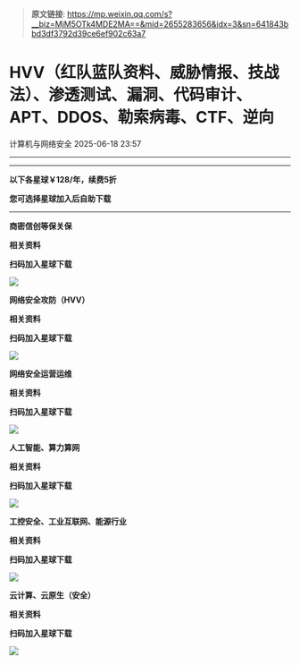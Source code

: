 > **原文链接**: https://mp.weixin.qq.com/s?__biz=MjM5OTk4MDE2MA==&mid=2655283656&idx=3&sn=641843bbd3df3792d39ce6ef902c63a7

#  HVV（红队蓝队资料、威胁情报、技战法）、渗透测试、漏洞、代码审计、APT、DDOS、勒索病毒、CTF、逆向  
 计算机与网络安全   2025-06-18 23:57  
  
****  
****  
**以下各星球￥128/年，续费5折**  
  
**您可选择星球加入后自助下载**  
  
****  
**商密信创等保关保**  
  
**相关资料**  
  
**扫码加入星球下载**  
  
![](https://mmbiz.qpic.cn/sz_mmbiz_jpg/VcRPEU1K2odqQZ8fB8QNw5cbyI9JeUlut4xm91m40MFMH8qDOCJQzmOERKMoCvz1FiaVAdE1YyicOq6zYkxtRSog/640?wx_fmt=jpeg&from=appmsg "")  
  
**网络安全攻防（HVV）**  
  
**相关资料**  
  
**扫码加入星球下载**  
  
![](https://mmbiz.qpic.cn/sz_mmbiz_jpg/VcRPEU1K2ocfPKYrdnhTNJ3Uz6qIq3DqiaNjtgL6Ql3A41v50yo9hEKHu7qV5xHQpcrdZq9hDF86MVmlsMQXF1Q/640?wx_fmt=jpeg&from=appmsg "")  
  
**网络安全运营运维**  
  
**相关资料**  
  
**扫码加入星球下载**  
  
![](https://mmbiz.qpic.cn/sz_mmbiz_jpg/VcRPEU1K2odSK1fqY1we3Nia1bSQWicJGWOJXNCBXb9V2h8MDMCbgCFbAcn5aTdqhz4yiaUSyNaeVzR6hq0ia2gMZQ/640?wx_fmt=jpeg&from=appmsg "")  
  
**人工智能、算力算网**  
  
**相关资料**  
  
**扫码加入星球下载**  
  
![](https://mmbiz.qpic.cn/sz_mmbiz_jpg/VcRPEU1K2offMMAibQfKr3GtuDc5y4b3fRSwAfLpnZvytK3Zup7MtBBcQDgkebGznCdEg7a0r4B0zf4yjVuQqxw/640?wx_fmt=jpeg&from=appmsg "")  
  
**工控安全、工业互联网、能源行业**  
  
**相关资料**  
  
**扫码加入星球下载**  
  
![](https://mmbiz.qpic.cn/sz_mmbiz_jpg/VcRPEU1K2oemKiaoO4U2smOOKxU2kAx8oOfcop2mXB4lToSp6iaibJ3aaiaFeIXqdleuEic7DGuQzFGQslSCHmhKlog/640?wx_fmt=jpeg&from=appmsg "")  
  
**云计算、云原生（安全）**  
  
**相关资料**  
  
**扫码加入星球下载**  
  
![](https://mmbiz.qpic.cn/sz_mmbiz_jpg/VcRPEU1K2odoe2E6tjffa6PTeAZH6oESaaxgCUs5ZAh6XI3EznQEYlREHOCNicIX5JJDwiahVPC2cRmKmkibYllyQ/640?wx_fmt=jpeg&from=appmsg "")  
  
